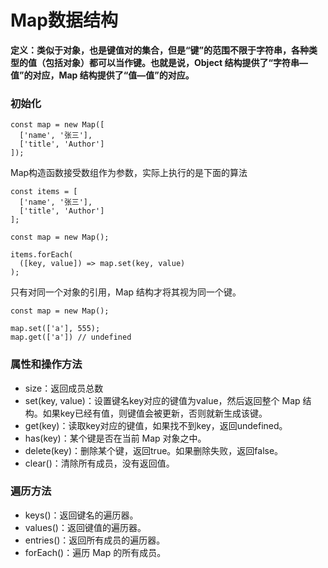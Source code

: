 # Map数据结构

**定义：类似于对象，也是键值对的集合，但是“键”的范围不限于字符串，各种类型的值（包括对象）都可以当作键。也就是说，Object 结构提供了“字符串—值”的对应，Map 结构提供了“值—值”的对应。**

### 初始化

```
const map = new Map([
  ['name', '张三'],
  ['title', 'Author']
]);
```

Map构造函数接受数组作为参数，实际上执行的是下面的算法
```
const items = [
  ['name', '张三'],
  ['title', 'Author']
];

const map = new Map();

items.forEach(
  ([key, value]) => map.set(key, value)
);
```

只有对同一个对象的引用，Map 结构才将其视为同一个键。
```
const map = new Map();

map.set(['a'], 555);
map.get(['a']) // undefined
```

### 属性和操作方法

- size：返回成员总数
- set(key, value)：设置键名key对应的键值为value，然后返回整个 Map 结构。如果key已经有值，则键值会被更新，否则就新生成该键。
- get(key)：读取key对应的键值，如果找不到key，返回undefined。
- has(key)：某个键是否在当前 Map 对象之中。
- delete(key)：删除某个键，返回true。如果删除失败，返回false。
- clear()：清除所有成员，没有返回值。

### 遍历方法

- keys()：返回键名的遍历器。
- values()：返回键值的遍历器。
- entries()：返回所有成员的遍历器。
- forEach()：遍历 Map 的所有成员。
